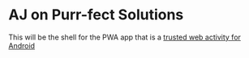 # AJ on Purr-fect Solutions

This will be the shell for the PWA app that is a [trusted web activity for Android](https://blog.chromium.org/2019/02/introducing-trusted-web-activity-for.html)
